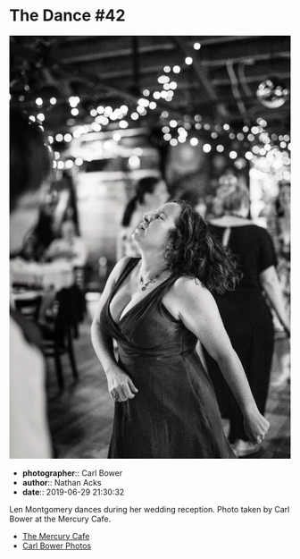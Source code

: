 # The Dance #42

![Len Montgomery dances during her wedding reception](assets/2019-06-29-set-4-the-dance-42.webp)

* **photographer**:: Carl Bower  
* **author**:: Nathan Acks  
* **date**:: 2019-06-29 21:30:32

Len Montgomery dances during her wedding reception. Photo taken by Carl Bower at the Mercury Cafe.

* [The Mercury Cafe](http://mercurycafe.com)
* [Carl Bower Photos](https://carlbowerphotos.com)
